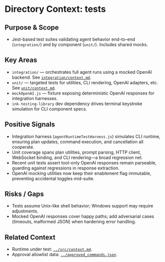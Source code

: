 # Directory Context: tests

## Purpose & Scope

- Jest-based test suites validating agent behavior end-to-end (`integration/`) and by component (`unit/`). Includes shared mocks.

## Key Areas

- `integration/` — orchestrates full agent runs using a mocked OpenAI backend. See [`integration/context.md`](integration/context.md).
- `unit/` — targeted tests for utilities, CLI rendering, OpenAI adapters, etc. See [`unit/context.md`](unit/context.md).
- `mockOpenAI.js` — fixture exposing deterministic OpenAI responses for integration harnesses.
- `ink-testing-library` dev dependency drives terminal keystroke simulation for CLI component specs.

## Positive Signals

- Integration harness (`agentRuntimeTestHarness.js`) simulates CLI runtime, ensuring plan updates, command execution, and cancellation all cooperate.
- Unit coverage spans plan utilities, prompt parsing, HTTP client, WebSocket binding, and CLI rendering—a broad regression net.
- Recent unit tests assert tool-only OpenAI responses remain parseable, guarding against regressions in response extraction.
- OpenAI mocking utilities now keep their enablement flag immutable, preventing accidental toggles mid-suite.

## Risks / Gaps

- Tests assume Unix-like shell behavior; Windows support may require adjustments.
- Mocked OpenAI responses cover happy paths; add adversarial cases (timeouts, malformed JSON) when hardening error handling.

## Related Context

- Runtime under test: [`../src/context.md`](../src/context.md).
- Approval allowlist data: [`../approved_commands.json`](../approved_commands.json).
